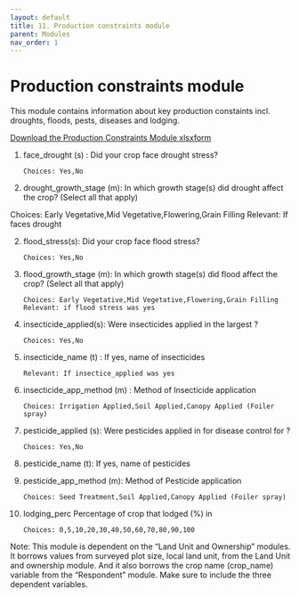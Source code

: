 ```yaml
---
layout: default
title: 11. Production constraints module
parent: Modules
nav_order: 1
---
```


# Production constraints module

This module contains information about key production constaints incl. droughts, floods, pests, diseases and lodging.

[Download the Production Constraints Module xlsxform](Modules/df_prod_constraint.xlsx)

1.  face_drought (s) : Did your  crop face drought stress?  

        Choices: Yes,No

2.  drought_growth_stage (m): In which growth stage(s) did drought affect the crop?  (Select all that apply)    

Choices: Early Vegetative,Mid Vegetative,Flowering,Grain Filling
Relevant: If faces drought 

2.  flood_stress(s):  Did your  crop face flood stress? 

        Choices: Yes,No

3.  flood_growth_stage (m):  In which growth stage(s) did flood affect the crop?  (Select all that apply)   

        Choices: Early Vegetative,Mid Vegetative,Flowering,Grain Filling
        Relevant: if flood stress was yes

4.  insecticide_applied(s): Were insecticides applied in the largest  ?

        Choices: Yes,No

5.  insecticide_name (t)    : If yes, name of insecticides  

        Relevant: If insectice_applied was yes

6.  insecticide_app_method (m) : Method of Insecticide application  

        Choices: Irrigation Applied,Soil Applied,Canopy Applied (Foiler spray)

7.  pesticide_applied (s): Were pesticides applied in  for disease control for ?    

        Choices: Yes,No

8.  pesticide_name (t): If yes, name of pesticides  

9.  pesticide_app_method (m): Method of Pesticide application   

        Choices: Seed Treatment,Soil Applied,Canopy Applied (Foiler spray)

10. lodging_perc    Percentage of crop that lodged (%) in   

        Choices: 0,5,10,20,30,40,50,60,70,80,90,100
<div class = 'alert' >
Note: This module is dependent on the “Land Unit and Ownership” modules. It borrows values from surveyed plot size, local land unit, from the Land Unit and ownership module. And it also borrows the crop name (crop_name) variable from the “Respondent” module. Make sure to include the three dependent variables. 
</div>
